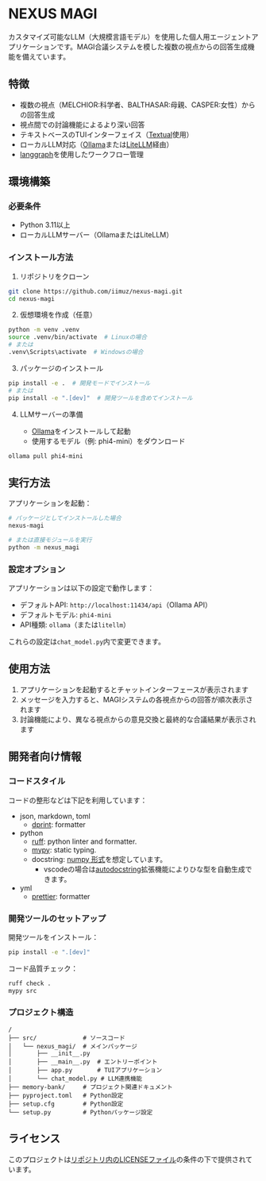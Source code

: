 # NEXUS MAGI

カスタマイズ可能なLLM（大規模言語モデル）を使用した個人用エージェントアプリケーションです。MAGI合議システムを模した複数の視点からの回答生成機能を備えています。

## 特徴

- 複数の視点（MELCHIOR:科学者、BALTHASAR:母親、CASPER:女性）からの回答生成
- 視点間での討論機能によるより深い回答
- テキストベースのTUIインターフェイス（[Textual](https://github.com/Textualize/textual)使用）
- ローカルLLM対応（[Ollama](https://ollama.com/)または[LiteLLM](https://github.com/BerriAI/litellm)経由）
- [langgraph](https://github.com/langchain-ai/langgraph)を使用したワークフロー管理

## 環境構築

### 必要条件

- Python 3.11以上
- ローカルLLMサーバー（OllamaまたはLiteLLM）

### インストール方法

1. リポジトリをクローン

```bash
git clone https://github.com/iimuz/nexus-magi.git
cd nexus-magi
```

2. 仮想環境を作成（任意）

```bash
python -m venv .venv
source .venv/bin/activate  # Linuxの場合
# または
.venv\Scripts\activate  # Windowsの場合
```

3. パッケージのインストール

```bash
pip install -e .  # 開発モードでインストール
# または
pip install -e ".[dev]"  # 開発ツールを含めてインストール
```

4. LLMサーバーの準備

   - [Ollama](https://ollama.com/)をインストールして起動
   - 使用するモデル（例: phi4-mini）をダウンロード

```bash
ollama pull phi4-mini
```

## 実行方法

アプリケーションを起動：

```bash
# パッケージとしてインストールした場合
nexus-magi

# または直接モジュールを実行
python -m nexus_magi
```

### 設定オプション

アプリケーションは以下の設定で動作します：

- デフォルトAPI: `http://localhost:11434/api`（Ollama API）
- デフォルトモデル: `phi4-mini`
- API種類: `ollama`（または`litellm`）

これらの設定は`chat_model.py`内で変更できます。

## 使用方法

1. アプリケーションを起動するとチャットインターフェースが表示されます
2. メッセージを入力すると、MAGIシステムの各視点からの回答が順次表示されます
3. 討論機能により、異なる視点からの意見交換と最終的な合議結果が表示されます

## 開発者向け情報

### コードスタイル

コードの整形などは下記を利用しています：

- json, markdown, toml
  - [dprint](https://github.com/dprint/dprint): formatter
- python
  - [ruff](https://github.com/astral-sh/ruff): python linter and formatter.
  - [mypy](https://github.com/python/mypy): static typing.
  - docstring: [numpy 形式](https://numpydoc.readthedocs.io/en/latest/format.html)を想定しています。
    - vscodeの場合は[autodocstring](https://marketplace.visualstudio.com/items?itemName=njpwerner.autodocstring)拡張機能によりひな型を自動生成できます。
- yml
  - [prettier](https://prettier.io/): formatter

### 開発ツールのセットアップ

開発ツールをインストール：

```bash
pip install -e ".[dev]"
```

コード品質チェック：

```bash
ruff check .
mypy src
```

### プロジェクト構造

```
/
├── src/             # ソースコード
│   └── nexus_magi/  # メインパッケージ
│       ├── __init__.py
│       ├── __main__.py  # エントリーポイント
│       ├── app.py       # TUIアプリケーション
│       └── chat_model.py # LLM連携機能
├── memory-bank/     # プロジェクト関連ドキュメント
├── pyproject.toml   # Python設定
├── setup.cfg        # Python設定
└── setup.py         # Pythonパッケージ設定
```

## ライセンス

このプロジェクトは[リポジトリ内のLICENSEファイル](./LICENSE)の条件の下で提供されています。

